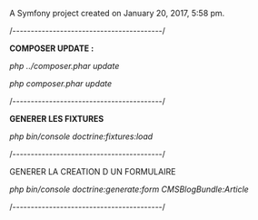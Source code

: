 A Symfony project created on January 20, 2017, 5:58 pm.

/-----------------------------------------/

**COMPOSER UPDATE :** 

_php ../composer.phar update_

_php composer.phar update_

/-----------------------------------------/

**GENERER LES FIXTURES**

_php bin/console doctrine:fixtures:load_

/-----------------------------------------/

GENERER LA CREATION D UN FORMULAIRE

_php bin/console doctrine:generate:form CMSBlogBundle:Article_

/-----------------------------------------/




